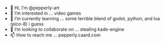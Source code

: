 - 👋 Hi, I’m @pepperly-art
- 👀 I’m interested in ...
  video games
- 🌱 I’m currently learning ...
  some terrible blend of godot, python, and lua (pico-8) i guess
- 💞️ I’m looking to collaborate on ...
 stealing kade-engine
- 📫 How to reach me ...
  pepperly.caard.com

<!---
pepperly-art/pepperly-art is a ✨ special ✨ repository because its `README.md` (this file) appears on your GitHub profile.
You can click the Preview link to take a look at your changes.
--->
